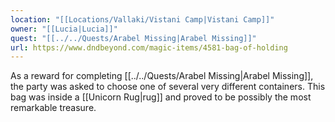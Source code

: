 ```yaml
---
location: "[[Locations/Vallaki/Vistani Camp|Vistani Camp]]"
owner: "[[Lucia|Lucia]]"
quest: "[[../../Quests/Arabel Missing|Arabel Missing]]"
url: https://www.dndbeyond.com/magic-items/4581-bag-of-holding
---
```


As a reward for completing [[../../Quests/Arabel Missing|Arabel Missing]], the party was asked to choose one of several very different containers. This bag was inside a [[Unicorn Rug|rug]] and proved to be possibly the most remarkable treasure.